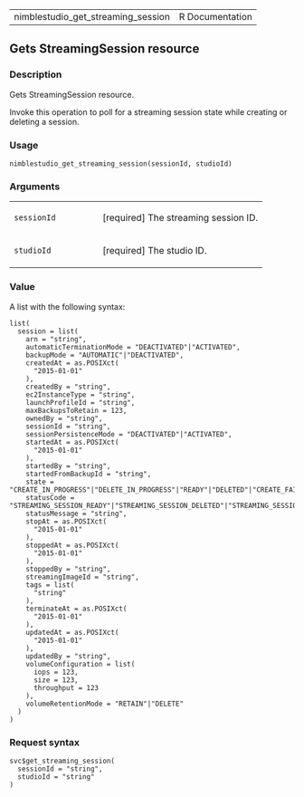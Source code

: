 <table style="width: 100%;">
<tbody>
<tr class="odd">
<td>nimblestudio_get_streaming_session</td>
<td style="text-align: right;">R Documentation</td>
</tr>
</tbody>
</table>

## Gets StreamingSession resource

### Description

Gets StreamingSession resource.

Invoke this operation to poll for a streaming session state while
creating or deleting a session.

### Usage

    nimblestudio_get_streaming_session(sessionId, studioId)

### Arguments

<table>
<colgroup>
<col style="width: 35%" />
<col style="width: 65%" />
</colgroup>
<tbody>
<tr class="odd">
<td><code
id="nimblestudio_get_streaming_session_:_sessionId">sessionId</code></td>
<td><p>[required] The streaming session ID.</p></td>
</tr>
<tr class="even">
<td><code
id="nimblestudio_get_streaming_session_:_studioId">studioId</code></td>
<td><p>[required] The studio ID.</p></td>
</tr>
</tbody>
</table>

### Value

A list with the following syntax:

    list(
      session = list(
        arn = "string",
        automaticTerminationMode = "DEACTIVATED"|"ACTIVATED",
        backupMode = "AUTOMATIC"|"DEACTIVATED",
        createdAt = as.POSIXct(
          "2015-01-01"
        ),
        createdBy = "string",
        ec2InstanceType = "string",
        launchProfileId = "string",
        maxBackupsToRetain = 123,
        ownedBy = "string",
        sessionId = "string",
        sessionPersistenceMode = "DEACTIVATED"|"ACTIVATED",
        startedAt = as.POSIXct(
          "2015-01-01"
        ),
        startedBy = "string",
        startedFromBackupId = "string",
        state = "CREATE_IN_PROGRESS"|"DELETE_IN_PROGRESS"|"READY"|"DELETED"|"CREATE_FAILED"|"DELETE_FAILED"|"STOP_IN_PROGRESS"|"START_IN_PROGRESS"|"STOPPED"|"STOP_FAILED"|"START_FAILED",
        statusCode = "STREAMING_SESSION_READY"|"STREAMING_SESSION_DELETED"|"STREAMING_SESSION_CREATE_IN_PROGRESS"|"STREAMING_SESSION_DELETE_IN_PROGRESS"|"INTERNAL_ERROR"|"INSUFFICIENT_CAPACITY"|"ACTIVE_DIRECTORY_DOMAIN_JOIN_ERROR"|"NETWORK_CONNECTION_ERROR"|"INITIALIZATION_SCRIPT_ERROR"|"DECRYPT_STREAMING_IMAGE_ERROR"|"NETWORK_INTERFACE_ERROR"|"STREAMING_SESSION_STOPPED"|"STREAMING_SESSION_STARTED"|"STREAMING_SESSION_STOP_IN_PROGRESS"|"STREAMING_SESSION_START_IN_PROGRESS"|"AMI_VALIDATION_ERROR",
        statusMessage = "string",
        stopAt = as.POSIXct(
          "2015-01-01"
        ),
        stoppedAt = as.POSIXct(
          "2015-01-01"
        ),
        stoppedBy = "string",
        streamingImageId = "string",
        tags = list(
          "string"
        ),
        terminateAt = as.POSIXct(
          "2015-01-01"
        ),
        updatedAt = as.POSIXct(
          "2015-01-01"
        ),
        updatedBy = "string",
        volumeConfiguration = list(
          iops = 123,
          size = 123,
          throughput = 123
        ),
        volumeRetentionMode = "RETAIN"|"DELETE"
      )
    )

### Request syntax

    svc$get_streaming_session(
      sessionId = "string",
      studioId = "string"
    )
